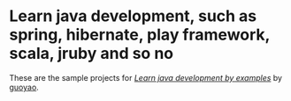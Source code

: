 # Learn java development, such as spring, hibernate, play framework, scala, jruby and so no

These are the sample projects for
[*Learn java development by examples*](http://www.guoyao.me/)
by [guoyao](http://www.guoyao.me/).

